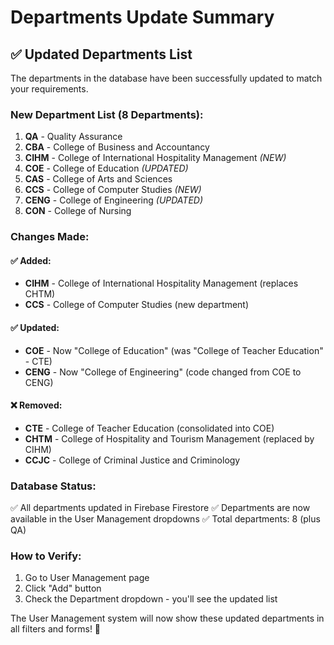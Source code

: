 # Departments Update Summary

## ✅ Updated Departments List

The departments in the database have been successfully updated to match your requirements.

### New Department List (8 Departments):

1. **QA** - Quality Assurance
2. **CBA** - College of Business and Accountancy
3. **CIHM** - College of International Hospitality Management *(NEW)*
4. **COE** - College of Education *(UPDATED)*
5. **CAS** - College of Arts and Sciences
6. **CCS** - College of Computer Studies *(NEW)*
7. **CENG** - College of Engineering *(UPDATED)*
8. **CON** - College of Nursing

### Changes Made:

#### ✅ Added:
- **CIHM** - College of International Hospitality Management (replaces CHTM)
- **CCS** - College of Computer Studies (new department)

#### ✅ Updated:
- **COE** - Now "College of Education" (was "College of Teacher Education" - CTE)
- **CENG** - Now "College of Engineering" (code changed from COE to CENG)

#### ❌ Removed:
- **CTE** - College of Teacher Education (consolidated into COE)
- **CHTM** - College of Hospitality and Tourism Management (replaced by CIHM)
- **CCJC** - College of Criminal Justice and Criminology

### Database Status:
✅ All departments updated in Firebase Firestore
✅ Departments are now available in the User Management dropdowns
✅ Total departments: 8 (plus QA)

### How to Verify:
1. Go to User Management page
2. Click "Add" button
3. Check the Department dropdown - you'll see the updated list

The User Management system will now show these updated departments in all filters and forms! 🎉
